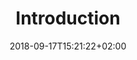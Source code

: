 ---
date: 2018-09-17T15:21:22+02:00
title: Introduction
description: Introduction to auth in the platform.
weight: 1
---